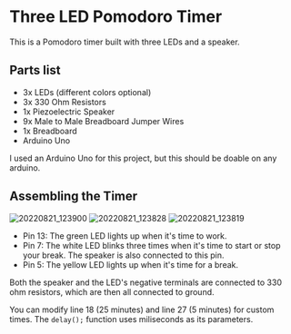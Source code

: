 # Three LED Pomodoro Timer
This is a Pomodoro timer built with three LEDs and a speaker.   

## Parts list
- 3x LEDs (different colors optional)
- 3x 330 Ohm Resistors 
- 1x Piezoelectric Speaker 
- 9x Male to Male Breadboard Jumper Wires
- 1x Breadboard
- Arduino Uno

I used an Arduino Uno for this project, but this should be doable on any arduino.

## Assembling the Timer
![20220821_123900](https://user-images.githubusercontent.com/109832903/185802093-951206b3-d45c-4525-8f42-0b2dddc407f2.jpg)
![20220821_123828](https://user-images.githubusercontent.com/109832903/185802096-82076457-7743-4c0f-987c-5c8c5df5a73a.jpg)
![20220821_123819](https://user-images.githubusercontent.com/109832903/185802100-abfcbcea-5331-4f88-9f1f-1c299b92831a.jpg)

- Pin 13: The green LED lights up when it's time to work.
- Pin 7: The white LED blinks three times when it's time to start or stop your break. The speaker is also connected to this pin.
- Pin 5: The yellow LED lights up when it's time for a break.

Both the speaker and the LED's negative terminals are connected to 330 ohm resistors, which are then all connected to ground. 

You can modify line 18 (25 minutes) and line 27 (5 minutes) for custom times. The `delay();` function uses miliseconds as its parameters. 
